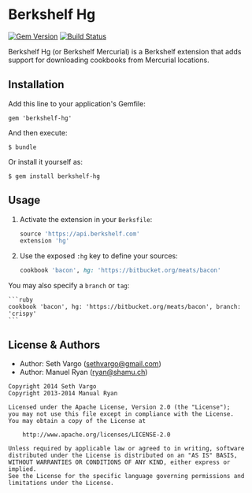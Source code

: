 Berkshelf Hg
============
[![Gem Version](https://badge.fury.io/rb/berkshelf-hg.png)](http://badge.fury.io/rb/berkshelf-hg)
[![Build Status](https://travis-ci.org/berkshelf/berkshelf-hg.png?branch=master)](https://travis-ci.org/berkshelf/berkshelf-hg)

Berkshelf Hg (or Berkshelf Mercurial) is a Berkshelf extension that adds support for downloading cookbooks from Mercurial locations.

Installation
------------
Add this line to your application's Gemfile:

    gem 'berkshelf-hg'

And then execute:

    $ bundle

Or install it yourself as:

    $ gem install berkshelf-hg

Usage
-----
1. Activate the extension in your `Berksfile`:

    ```ruby
    source 'https://api.berkshelf.com'
    extension 'hg'
    ```

2. Use the exposed `:hg` key to define your sources:

    ```ruby
    cookbook 'bacon', hg: 'https://bitbucket.org/meats/bacon'
    ```

  You may also specify a `branch` or `tag`:

    ```ruby
    cookbook 'bacon', hg: 'https://bitbucket.org/meats/bacon', branch: 'crispy'
    ```

License & Authors
-----------------
- Author: Seth Vargo (sethvargo@gmail.com)
- Author: Manuel Ryan (ryan@shamu.ch)

```text
Copyright 2014 Seth Vargo
Copyright 2013-2014 Manual Ryan

Licensed under the Apache License, Version 2.0 (the "License");
you may not use this file except in compliance with the License.
You may obtain a copy of the License at

    http://www.apache.org/licenses/LICENSE-2.0

Unless required by applicable law or agreed to in writing, software
distributed under the License is distributed on an "AS IS" BASIS,
WITHOUT WARRANTIES OR CONDITIONS OF ANY KIND, either express or implied.
See the License for the specific language governing permissions and
limitations under the License.
```
